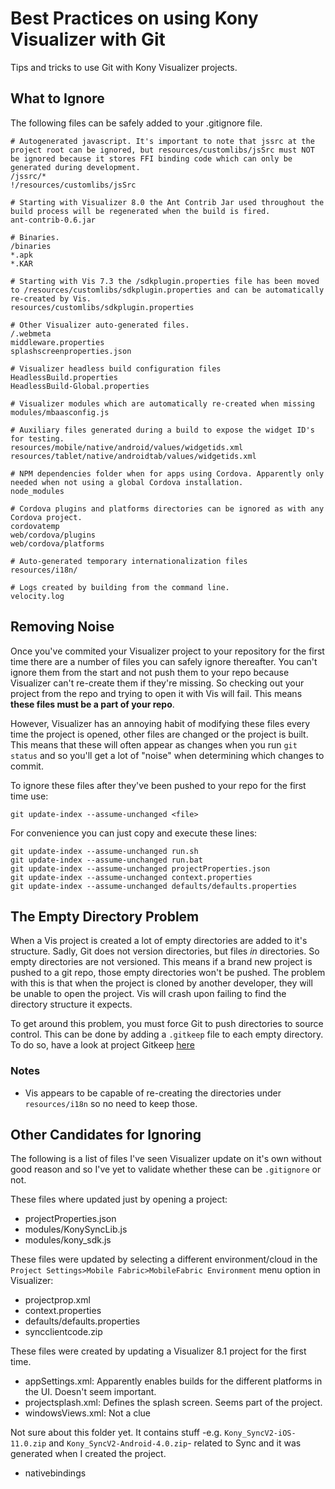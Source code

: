 # Best Practices on using Kony Visualizer with Git

Tips and tricks to use Git with Kony Visualizer projects.

## What to Ignore

The following files can be safely added to your .gitignore file.

    # Autogenerated javascript. It's important to note that jssrc at the project root can be ignored, but resources/customlibs/jsSrc must NOT be ignored because it stores FFI binding code which can only be generated during development.
    /jssrc/*
    !/resources/customlibs/jsSrc
    
    # Starting with Visualizer 8.0 the Ant Contrib Jar used throughout the build process will be regenerated when the build is fired.
    ant-contrib-0.6.jar

    # Binaries.
    /binaries
    *.apk
    *.KAR
    
    # Starting with Vis 7.3 the /sdkplugin.properties file has been moved to /resources/customlibs/sdkplugin.properties and can be automatically re-created by Vis.
    resources/customlibs/sdkplugin.properties

    # Other Visualizer auto-generated files.
    /.webmeta
    middleware.properties
    splashscreenproperties.json
    
    # Visualizer headless build configuration files
    HeadlessBuild.properties
    HeadlessBuild-Global.properties
    
    # Visualizer modules which are automatically re-created when missing
    modules/mbaasconfig.js
    
    # Auxiliary files generated during a build to expose the widget ID's for testing.
    resources/mobile/native/android/values/widgetids.xml
    resources/tablet/native/androidtab/values/widgetids.xml
    
    # NPM dependencies folder when for apps using Cordova. Apparently only needed when not using a global Cordova installation.
    node_modules
    
    # Cordova plugins and platforms directories can be ignored as with any Cordova project.
    cordovatemp
    web/cordova/plugins
    web/cordova/platforms
    
    # Auto-generated temporary internationalization files
    resources/i18n/
    
    # Logs created by building from the command line.
    velocity.log

## Removing Noise

Once you've commited your Visualizer project to your repository for the first time there are a number of files you can safely ignore thereafter. You can't ignore them from the start and not push them to your repo because Visualizer can't re-create them if they're missing. So checking out your project from the repo and trying to open it with Vis will fail. This means **these files must be a part of your repo**.

However, Visualizer has an annoying habit of modifying these files every time the project is opened, other files are changed or the project is built. This means that these will often appear as changes when you run `git status` and so you'll get a lot of "noise" when determining which changes to commit.

To ignore these files after they've been pushed to your repo for the first time use:

    git update-index --assume-unchanged <file>

For convenience you can just copy and execute these lines:

    git update-index --assume-unchanged run.sh
    git update-index --assume-unchanged run.bat
    git update-index --assume-unchanged projectProperties.json
    git update-index --assume-unchanged context.properties
    git update-index --assume-unchanged defaults/defaults.properties
    
## The Empty Directory Problem

When a Vis project is created a lot of empty directories are added to it's structure. Sadly, Git does not version directories, but files *in* directories. So empty directories are not versioned. This means if a brand new project is pushed to a git repo, those empty directories won't be pushed. The problem with this is that when the project is cloned by another developer, they will be unable to open the project. Vis will crash upon failing to find the directory structure it expects.

To get around this problem, you must force Git to push directories to source control. This can be done by adding a `.gitkeep` file to each empty directory. To do so, have a look at project Gitkeep [here](https://github.com/mig82/gitkeep)

### Notes
* Vis appears to be capable of re-creating the directories under `resources/i18n` so no need to keep those.

## Other Candidates for Ignoring

The following is a list of files I've seen Visualizer update on it's own without good reason and so I've yet to validate whether these can be `.gitignore` or not.

These files where updated just by opening a project:

* projectProperties.json
* modules/KonySyncLib.js
* modules/kony_sdk.js

These files were updated by selecting a different environment/cloud in the `Project Settings>Mobile Fabric>MobileFabric Environment` menu option in Visualizer:

* projectprop.xml
* context.properties
* defaults/defaults.properties
* syncclientcode.zip

These files were created by updating a Visualizer 8.1 project for the first time.
* appSettings.xml: Apparently enables builds for the different platforms in the UI. Doesn't seem important.
* projectsplash.xml: Defines the splash screen. Seems part of the project.
* windowsViews.xml: Not a clue

Not sure about this folder yet. It contains stuff -e.g. `Kony_SyncV2-iOS-11.0.zip` and `Kony_SyncV2-Android-4.0.zip`- related to Sync and it was generated when I created the project.
* nativebindings
